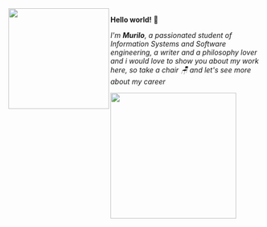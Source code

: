 <img align= "left" src=https://i.pinimg.com/enabled_lo/564x/f5/17/ca/f517ca578e816022f196ad939ecaa273.jpg width=200>

**Hello world!** 🌼<div></div>

*I'm **Murilo**, a passionated student of Information Systems and Software engineering,*
*a writer and a philosophy lover and i would love to show you about my work here,*
*so take a chair 🪑 and let's see more about my career*<div></div>
<img align= "top" src=https://i.pinimg.com/enabled_lo/564x/47/1c/e7/471ce7b6d591a328189506ae6cbb59d6.jpg width=250><div></div>





